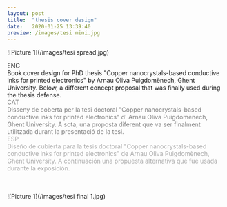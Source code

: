 ```yaml
---
layout: post
title:  "thesis cover design"
date:   2020-01-25 13:39:40
preview: /images/tesi mini.jpg
---
```


![Picture 1](/images/tesi spread.jpg)

<div class="row">

  <div class="column">
  ENG<br>
  Book cover design for PhD thesis "Copper nanocrystals-based conductive inks for printed electronics" by Arnau Oliva Puigdomènech, Ghent University.
  Below, a different concept proposal that was finally used during the thesis defense.
  </div>

  <div class="column">
  <font color="#808080">CAT<br>
  Disseny de coberta per la tesi doctoral "Copper nanocrystals-based conductive inks for printed electronics" d' Arnau Oliva Puigdomènech, Ghent University.
  A sota, una proposta diferent que va ser finalment utilitzada durant la presentació de la tesi.</font>
</div>

  <div class="column">
  <font color="#A9A9A9">ESP<br>
  Diseño de cubierta  para la tesis doctoral "Copper nanocrystals-based conductive inks for printed electronics" de Arnau Oliva Puigdomènech, Ghent University.
  A continuación una propuesta alternativa que fue usada durante la exposición.
  </font>
  </div>

 </div><br><br>

 ![Picture 1](/images/tesi final 1.jpg)
